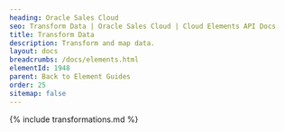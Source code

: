 ```yaml
---
heading: Oracle Sales Cloud
seo: Transform Data | Oracle Sales Cloud | Cloud Elements API Docs
title: Transform Data
description: Transform and map data.
layout: docs
breadcrumbs: /docs/elements.html
elementId: 1948
parent: Back to Element Guides
order: 25
sitemap: false
---
```


{% include transformations.md %}
